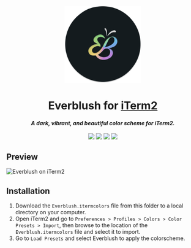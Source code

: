<div align="center">
    <img src="https://raw.githubusercontent.com/Everblush/.github/main/assets/logo.png" height="200px" width="200px" alt="logo"> 
</div>

<h1 align="center">Everblush for <a href="https://iterm2.com">iTerm2</a></h1>

<h4 align="center"><i>A dark, vibrant, and beautiful color scheme for iTerm2.</i></h4>

<p align="center">
    <a href="https://github.com/Everblush/terminal-emulators/stars"><img src="https://img.shields.io/github/stars/Everblush/terminal-emulators?color=e57474&labelColor=1e2528&style=for-the-badge"></a>
    <a href="https://github.com/Everblush/terminal-emulators/issues"><img src="https://img.shields.io/github/issues/Everblush/terminal-emulators?color=67b0e8&labelColor=1e2528&style=for-the-badge"></a>
    <a href="https://github.com/Everblush/terminal-emulators/blob/main/LICENSE"><img src="https://img.shields.io/static/v1?label=license&message=MIT&color=8ccf7e&labelColor=1e2528&style=for-the-badge"></a>
    <a href="https://github.com/Everblush/terminal-emulators/network/members"><img src="https://img.shields.io/github/forks/Everblush/terminal-emulators?color=e5c76b&labelColor=1e2528&style=for-the-badge"></a>
</p>

## Preview

![Everblush on iTerm2](https://user-images.githubusercontent.com/6701068/186031919-563bbe93-7e65-42c6-87bd-304da7c6aad2.png)

## Installation

1. Download the `Everblush.itermcolors` file from this folder to a local directory on your computer.
2. Open iTerm2 and go to `Preferences > Profiles > Colors > Color Presets > Import`, then browse to the location of the `Everblush.itermcolors` file and select it to import.
3. Go to `Load Presets` and select Everblush to apply the colorscheme.
